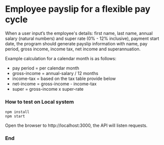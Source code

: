 # Employee payslip for a flexible pay cycle

When a user input’s the employee's details: first name, last name, annual salary (natural numbers) and super rate (0% - 12% inclusive), payment start date, the program should generate payslip information with name, pay period, gross income, income tax, net income and superannuation.

Example calculation for a calendar month is as follows:
- pay period = per calendar month
- gross-income = annual-salary / 12 months
- income-tax = based on the tax table provide below
- net-income = gross-income - income-tax
- super = gross-income x super-rate

### How to test on Local system

    npm install
    npm start

Open the browser to http://localhost:3000, the API will listen requests.

### End